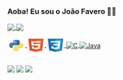 ### Aoba! Eu sou o João Favero 🐱‍💻
<!-- 
https://github.com/anuraghazra/github-readme-stats/blob/master/readme.md
-->
<div>
<a href="https://github.com/jaofavero">
  <!--<img height="250px" align="center" src="https://github-readme-stats.vercel.app/api?username=jaofavero&show_icons=true&theme=dracula&include_all_commits=true&count_private=true"/>-->
  <img height="250px" align="center" src="https://github-readme-stats.vercel.app/api?username=jaofavero&show_icons=true&theme=highcontrast&include_all_commits=true&count_private=true&rank_icon=github"/>
  <img height="250px" align="center" src="https://github-readme-stats.vercel.app/api/top-langs/?username=jaofavero&layout=donut&langs_count=7&theme=highcontrast"/>
</div>

<div style="display: inline_block"><br>
  <img align="center" alt="Python" height="30" width="40" src="https://raw.githubusercontent.com/devicons/devicon/master/icons/python/python-original.svg">
  <img align="center" alt="HTML" height="30" width="40" src="https://raw.githubusercontent.com/devicons/devicon/master/icons/html5/html5-original.svg">
  <img align="center" alt="CSS" height="30" width="40" src="https://raw.githubusercontent.com/devicons/devicon/master/icons/css3/css3-original.svg">
  <img align="center" alt="C" height="30" width="40" src="https://cdn.jsdelivr.net/gh/devicons/devicon/icons/c/c-original.svg">
  <img align="center" alt="Java" height="30" width="40" src="https://cdn.jsdelivr.net/gh/devicons/devicon/icons/java/java-original.svg">
</div>

  ##
  
  <!--
  <img align="center" alt="Django" height="30" width="40" src="https://cdn.jsdelivr.net/gh/devicons/devicon/icons/django/django-plain.svg">
  -->
<div> 
  <a href="https://www.instagram.com/jaofavero/" target="_blank"><img src="https://img.shields.io/badge/-Instagram-%23E4405F?style=for-the-badge&logo=instagram&logoColor=white" target="_blank"></a>
  <a href = "mailto:jvfavero+github@gmail.com"><img src="https://img.shields.io/badge/-Gmail-%23333?style=for-the-badge&logo=gmail&logoColor=white" target="_blank"></a>
  <a href="https://www.linkedin.com/in/jaofavero/" target="_blank"><img src="https://img.shields.io/badge/-LinkedIn-%230077B5?style=for-the-badge&logo=linkedin&logoColor=white" target="_blank"></a> 
</div>
